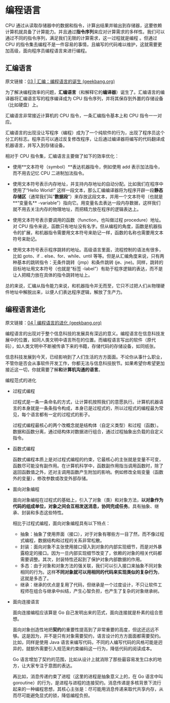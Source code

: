 # 编程语言

CPU 通过从读取存储器中的数据和指令，计算出结果并输出到存储器，这要依赖计算机就具备了计算能力。并且通过**指令序列**来应对计算需求的多样性。我们可以通过不同的指令序列，满足我们无限的计算需求，这一过程就是编程 。但通过 CPU 的指令集去编程不是一件容易的事情，且编写的代码难以维护，这就需要更加高级，面向程序员编程语言来进行编程。

## 汇编语言

原文链接：[03 | 汇编：编程语言的诞生 (geekbang.org)](https://time.geekbang.org/column/article/91425)

为了解决编程效率的问题，**汇编语言**（和解释它的**编译器**）诞生了。汇编语言的编译器将汇编语言写的程序编译成为 CPU 指令序列，并将其保存到外置的存储设备（比如硬盘）上。

汇编语言非常接近计算机的 CPU 指令，一条汇编指令基本上和 CPU 指令一一对应。

汇编语言的出现没让写程序（编程）成为了一个纯软件的行为，出现了程序员这个分工的标志。程序员可以通过反复修改程序，让后通过编译器将编写的代码翻译成机器语言，并写入到存储设备。

相对于 CPU 指令集，汇编语言主要做了如下的效率优化：

- 使用**文本符号（symbol）**表达机器指令，例如使用 add 表示加法指令，而不用去记忆 CPU 二进制加法指令。
- 使用文本符号表示内存地址，并支持内存地址的自动分配。比如我们在程序中使用了“Hello World!” 这样一段文本，那么汇编编译器将为程序开辟一段**静态存储区**（通常我们叫“**数据段**”）来存放这段文本，并用一个文本符号（也就是**“变量名** -variable”）指向它。用变量名去表达一段内存数据，这样我们就不用去关注内存的物理地址，而把精力放在程序的逻辑表达上。

- 使用文本符号表示要调用的函数（function，也叫做过程 procedure）地址。对 CPU 指令来说，函数只有地址没有名字。但从编程的角度，函数是机器指令的扩展，和机器指令需要用文本符号来助记一样，函数的名称也需要用文本符号来助记。
- 使用文本符号表示程序跳转的地址。高级语言里面，流程控制的语法有很多，比如 goto、if .. else、for、while、until 等等。但是从汇编角度来说，只有两种基本的跳转指令：无条件跳转（jmp）和条件跳转 (je、jne)。同样，跳转的目标地址用文本符号（也就是“标签 -label”）有助于程序逻辑的表达，而不是让人把精力放在具体的指令跳转地址上。

总的来说，汇编从指令能力来说，和机器指令并无而至，它只不过把人们从物理硬件地址中解脱出来，以便人们表达程序逻辑，解放了生产力。

## 编程语言进化

原文链接：[04 | 编程语言的进化 (geekbang.org)](https://time.geekbang.org/column/article/92419)

编程语言的出现对于整个信息科技的发展具有深远的意义。编程语言在信息科技发展中的位置，如同人类文明中语言所在的位置。而编程语言写出的软件（原代码），如人类文明中不断被传承下来的书籍，存储代码的存储设备，如同纸张。

信息科技发展到今天，已经影响到了人们生活的方方面面。不论你从事什么职业，不管你是否会从事软件开发工作，你都无法与信息科技脱节。如果希望你希望更加接近这一切，你就需要了解**和计算机沟通的语言**。

编程范式的进化

- 过程式编程

  过程式是一条一条命名的方式，让计算机按照我们的意愿执行。计算机机器语言的本身就是一条条指令构成，本身已是过程式的，所以过程式的编程最为常见，每个语言都有一定的过程式的影子。

  过程式编程最核心的两个改概念就是结构体（自定义类型）和过程（函数）。数据和函数分离，通过结构体对数据进行组合，通过过程抽象出负载的自定义指令。

- 函数式编程

  函数式编程本质上是对过程式编程的约束，它最核心的主张就是变量不可变，函数尽可能没有副作用。在计算机科学中，函数副作用指当调用函数时，除了返回函数值之外，还对主调用函数产生附加的影响。例如修改全局变量（函数外的变量），修改参数或改变外部存储。

- 面向对象编程

  面向对象编程在过程式的基础上，引入了对象（类）和对象方法，**以对象作为代码的组成单位，对象之间会互相发送消息，协同完成任务**。具有抽象、继承、封装和多态这些特性。

  相比于过程式编程，面向对象编程具有以下特点：

  - 抽象：抽象了使用界面（接口），对于对象有哪些方一目了然，而不像过程式编程，数据结构和过程的关系非常松散。
  - 封装：面向对象不主张使用接口侵入到对象的内部实现细节，而是对外暴露稳定的接口。因为一旦内部实现细节改变了，依赖的对象的相关代码都需要调整。其次，封装特性还起到了保护对象内部数据的作用。
  - 多态：由于对象和对象方法的强关联，我们可以引入接口来抽象不同对象相同的行为。这样**不同对象就可以用相同的代码来实现类似的复杂行为**，这就是多态了。
  - 继承：继承的优点是复用了代码，但继承是一个过度设计，不只让软件工程师在组合与继承中纠结，产生心智负担，也产生了复杂的对象继承树。

- 面向连接语言

  面向连接编程应该算是 Go 自己发明出来的范式，面向连接就是朴素的组合思想。

  面向对象创造性地把**契约**的重要性提高到了非常重要的高度，但这还远远不够。这是因为，并不是只有对象需要契约，语言设计的方方面面都需要契约。比如，同样是使用 Java 语言来编写代码，不同的人编写代码的风格可能是迥异的，就额外需要引入规范来约束编码这一行为，降低代码的阅读成本。

  Go 语言增加了契约的范围，比如从设计上就消除了那些最容易发生口水的地方，让大家专注于意图的表达。

  再比如，消息传递约束了进程（这里的进程是抽象意义上的，在 Go 语言中叫 goroutine）的行为，是进程与进程的连接契约。消息传递是多核背景下流行起来的一种编程思想，其核心主张是：尽可能用消息传递来取代共享内存，从而尽可能避免显式的锁，降低编程负担。

  